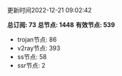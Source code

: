 更新时间2022-12-21 09:02:42

**总订阅: 73**
**总节点: 1448**
**有效节点: 539**
- trojan节点: 86
- v2ray节点: 393
- ss节点: 58
- ssr节点: 2
